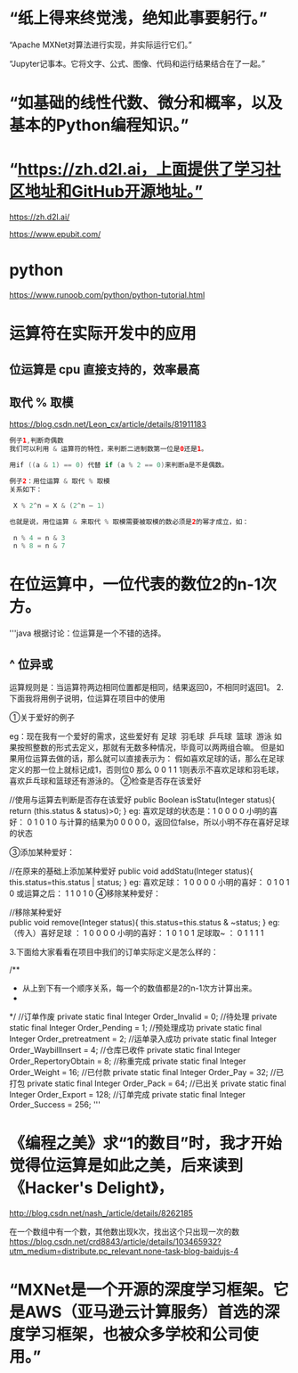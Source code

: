 # “纸上得来终觉浅，绝知此事要躬行。”

“Apache MXNet对算法进行实现，并实际运行它们。”

“Jupyter记事本。它将文字、公式、图像、代码和运行结果结合在了一起。”

# “如基础的线性代数、微分和概率，以及基本的Python编程知识。”

# “https://zh.d2l.ai，上面提供了学习社区地址和GitHub开源地址。”
https://zh.d2l.ai/

https://www.epubit.com/

# python
https://www.runoob.com/python/python-tutorial.html

# 运算符在实际开发中的应用
## 位运算是 cpu 直接支持的，效率最高

## 取代 % 取模
https://blog.csdn.net/Leon_cx/article/details/81911183
```java
例子1,判断奇偶数
我们可以利用 & 运算符的特性，来判断二进制数第一位是0还是1。

用if ((a & 1) == 0) 代替 if (a % 2 == 0)来判断a是不是偶数。

例子2：用位运算 & 取代 % 取模
关系如下：

 X % 2^n = X & (2^n – 1)

也就是说，用位运算 & 来取代 % 取模需要被取模的数必须是2的幂才成立，如：

 n % 4 = n & 3
 n % 8 = n & 7
```

# 在位运算中，一位代表的数位2的n-1次方。
'''java
根据讨论：位运算是一个不错的选择。
## ^ 位异或
运算规则是：当运算符两边相同位置都是相同，结果返回0，不相同时返回1。
2.下面我将用例子说明，位运算在项目中的使用

①关于爱好的例子

eg：现在我有一个爱好的需求，这些爱好有
足球  羽毛球  乒乓球  篮球  游泳
如果按照整数的形式去定义，那就有无数多种情况，毕竟可以两两组合嘛。
但是如果用位运算去做的话，那么就可以直接表示为：
假如喜欢足球的话，那么在足球定义的那一位上就标记成1，否则位0
那么 0 0 1 1 1则表示不喜欢足球和羽毛球，喜欢乒乓球和篮球还有游泳的。
②检查是否存在该爱好

//使用与运算去判断是否存在该爱好
public Boolean isStatu(Integer status){
	return (this.status & status)>0;
}
eg:
   喜欢足球的状态是：1 0 0 0 0 
   小明的喜好：     0 1 0 1 0
   与计算的结果为0 0 0 0 0，返回位false，所以小明不存在喜好足球的状态
 
③添加某种爱好：

//在原来的基础上添加某种爱好
public void addStatu(Integer status){
	this.status=this.status | status;
}
eg:
    喜欢足球：   1 0 0 0 0
    小明的喜好： 0 1 0 1 0 
    或运算之后： 1 1 0 1 0
④移除某种爱好：

//移除某种爱好	
public void remove(Integer status){
	this.status=this.status & ~status;
}
eg:
    （传入）喜好足球 ： 1 0 0 0 0
    小明的喜好：       1 0 1 0 1
    足球取~ ：         0 1 1 1 1

3.下面给大家看看在项目中我们的订单实际定义是怎么样的：

/**
* 从上到下有一个顺序关系，每一个的数值都是2的n-1次方计算出来。
* 
*/ 
//订单作废
private static final Integer Order_Invalid = 0;
//待处理
private static final Integer Order_Pending = 1;
//预处理成功
private static final Integer Order_pretreatment = 2;
//运单录入成功
private static final Integer Order_WaybillInsert = 4;
//仓库已收件
private static final Integer Order_RepertoryObtain = 8;
//称重完成
private static final Integer Order_Weight = 16;
//已付款
private static final Integer Order_Pay = 32;
//已打包
private static final Integer Order_Pack = 64;
//已出关
private static final Integer Order_Export = 128;
//订单完成
private static final Integer Order_Success = 256;
'''
# 《编程之美》求“1的数目”时，我才开始觉得位运算是如此之美，后来读到《Hacker's Delight》，
http://blog.csdn.net/nash_/article/details/8262185

在一个数组中有一个数，其他数出现k次，找出这个只出现一次的数
https://blog.csdn.net/crd8843/article/details/103465932?utm_medium=distribute.pc_relevant.none-task-blog-baidujs-4

# “MXNet是一个开源的深度学习框架。它是AWS（亚马逊云计算服务）首选的深度学习框架，也被众多学校和公司使用。”



